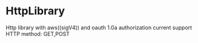 # HttpLibrary
Http library with aws((sigV4)) and oauth 1.0a authorization
current support HTTP method: GET,POST
